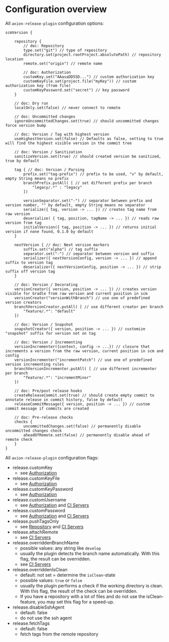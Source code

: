 # Configuration overview

All `axion-release-plugin` configuration options:

    scmVersion {

        repository {
            // doc: Repository
            type.set("git") // type of repository
            directory.set(project.rootProject.absolutePath) // repository location
            remote.set("origin") // remote name

            // doc: Authorization
            customKey.set("AAasaDDSSD...") // custom authorization key
            customKeyFile.set(project.file("myKey")) // custom authorization key (from file)
            customKeyPassword.set("secret") // key password
        }

        // doc: Dry run
        localOnly.set(false) // never connect to remote

        // doc: Uncommitted changes
        ignoreUncommittedChanges.set(true) // should uncommitted changes force version bump

        // doc: Version / Tag with highest version
        useHighestVersion.set(false) // Defaults as false, setting to true will find the highest visible version in the commit tree

        // doc: Version / Sanitization
        sanitizeVersion.set(true) // should created version be sanitized, true by default

        tag { // doc: Version / Parsing
            prefix.set("tag-prefix") // prefix to be used, "v" by default, empty String means no prefix
            branchPrefix.putAll( [ // set different prefix per branch
                "legacy/.*" : "legacy"
            ])

            versionSeparator.set("-") // separator between prefix and version number, "" by default, empty String means no separator
            serialize({ tag, version -> ... }) // creates tag name from raw version
            deserialize( { tag, position, tagName -> ... }) // reads raw version from tag
            initialVersion({ tag, position -> ... }) // returns initial version if none found, 0.1.0 by default
        }

        nextVersion { // doc: Next version markers
            suffix.set("alpha") // tag suffix
            separator.set("-") // separator between version and suffix
            serializer({ nextVersionConfig, version -> ... }) // append suffix to version tag
            deserializer({ nextVersionConfig, position -> ... }) // strip suffix off version tag
        }

        // doc: Version / Decorating
        versionCreator({ version, position -> ... }) // creates version visible for Gradle from raw version and current position in scm
        versionCreator("versionWithBranch") // use one of predefined version creators
        branchVersionCreator.putAll( [ // use different creator per branch
            "feature/.*": "default"
        ])

        // doc: Version / Snapshot
        snapshotCreator({ version, position -> ... }) // customize "snapshot" suffix for version not on tag

        // doc: Version / Incrementing
        versionIncrementer({context, config -> ...}) // closure that increments a version from the raw version, current position in scm and config
        versionIncrementer("incrementPatch") // use one of predefined version incrementing rules
        branchVersionIncrementer.putAll( [ // use different incrementer per branch
            "feature/.*": "incrementMinor"
        ])

        // doc: Pre/post release hooks
        createReleaseCommit.set(true) // should create empty commit to annotate release in commit history, false by default
        releaseCommitMessage({ version, position -> ... }) // custom commit message if commits are created

        // doc: Pre-release checks
        checks {
            uncommittedChanges.set(false) // permanently disable uncommitted changes check
            aheadOfRemote.set(false) // permanently disable ahead of remote check
        }
    }

All `axion-release-plugin` configuration flags:

- release.customKey
    - see [Authorization](authorization.md)
- release.customKeyFile
    - see [Authorization](authorization.md)
- release.customKeyPassword
    - see [Authorization](authorization.md)
- release.customUsername
    - see [Authorization](authorization.md) and [CI Servers](ci_servers.md)
- release.customPassword
    - see [Authorization](authorization.md) and [CI Servers](ci_servers.md)
- release.pushTagsOnly
    - see [Repository](repository.md) and [CI Servers](ci_servers.md)
- release.attachRemote
    - see [CI Servers](ci_servers.md)
- release.overriddenBranchName
    - possible values: any string like `develop`
    - usually the plugin detects the branch name automatically. With this flag, the result can be overridden.
    - see [CI Servers](ci_servers.md)
- release.overriddenIsClean
    - default: not set = determine the `isClean`-state
    - possible values: `true` or `false`
    - usually the plugin performs a check if the working directory is clean. With this flag, the result of the check can
      be overridden.
    - If you have a repository with a lot of files and do not use the isClean-feature, you may set this flag for a
      speed-up.
- release.disableSshAgent
    - default: false
    - do not use the ssh agent
- release.fetchTags
    - default: false
    - fetch tags from the remote repository
